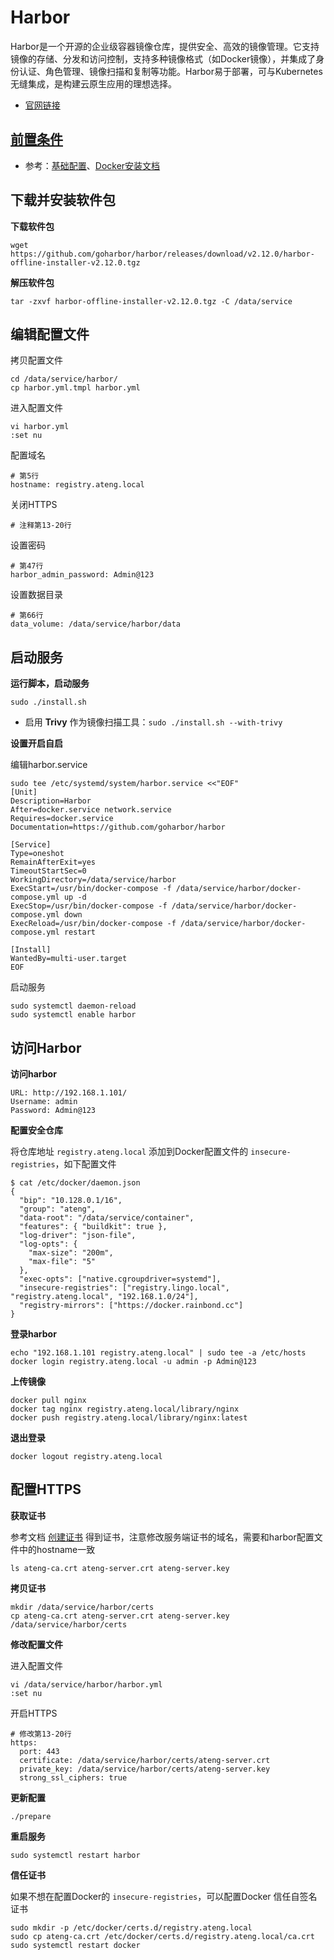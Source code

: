 # Harbor

Harbor是一个开源的企业级容器镜像仓库，提供安全、高效的镜像管理。它支持镜像的存储、分发和访问控制，支持多种镜像格式（如Docker镜像），并集成了身份认证、角色管理、镜像扫描和复制等功能。Harbor易于部署，可与Kubernetes无缝集成，是构建云原生应用的理想选择。

- [官网链接](https://goharbor.io/docs/2.12.0/install-config/)



## [前置条件](https://kongyu666.github.io/work/#/work/service/mysql/v8.4.3/?id=前置条件)

- 参考：[基础配置](https://kongyu666.github.io/work/#/work/service/00-basic/)、[Docker安装文档](/work/docker/deploy/v27.3.1/)



## 下载并安装软件包

**下载软件包**

```
wget https://github.com/goharbor/harbor/releases/download/v2.12.0/harbor-offline-installer-v2.12.0.tgz
```

**解压软件包**

```
tar -zxvf harbor-offline-installer-v2.12.0.tgz -C /data/service
```



## 编辑配置文件

拷贝配置文件

```
cd /data/service/harbor/
cp harbor.yml.tmpl harbor.yml
```

进入配置文件

```
vi harbor.yml
:set nu
```

配置域名

```
# 第5行
hostname: registry.ateng.local
```

关闭HTTPS

```
# 注释第13-20行
```

设置密码

```
# 第47行
harbor_admin_password: Admin@123
```

设置数据目录

```
# 第66行
data_volume: /data/service/harbor/data
```



## 启动服务

**运行脚本，启动服务**

```
sudo ./install.sh
```

- 启用 **Trivy** 作为镜像扫描工具：`sudo ./install.sh --with-trivy`

**设置开启自启**

编辑harbor.service

```
sudo tee /etc/systemd/system/harbor.service <<"EOF"
[Unit]
Description=Harbor
After=docker.service network.service
Requires=docker.service
Documentation=https://github.com/goharbor/harbor

[Service]
Type=oneshot
RemainAfterExit=yes
TimeoutStartSec=0
WorkingDirectory=/data/service/harbor
ExecStart=/usr/bin/docker-compose -f /data/service/harbor/docker-compose.yml up -d
ExecStop=/usr/bin/docker-compose -f /data/service/harbor/docker-compose.yml down
ExecReload=/usr/bin/docker-compose -f /data/service/harbor/docker-compose.yml restart

[Install]
WantedBy=multi-user.target
EOF
```

启动服务

```
sudo systemctl daemon-reload
sudo systemctl enable harbor
```



## 访问Harbor

**访问harbor**

```
URL: http://192.168.1.101/
Username: admin
Password: Admin@123
```

**配置安全仓库**

将仓库地址 `registry.ateng.local` 添加到Docker配置文件的 `insecure-registries`，如下配置文件

```
$ cat /etc/docker/daemon.json
{
  "bip": "10.128.0.1/16",
  "group": "ateng",
  "data-root": "/data/service/container",
  "features": { "buildkit": true },
  "log-driver": "json-file",
  "log-opts": {
    "max-size": "200m",
    "max-file": "5"
  },
  "exec-opts": ["native.cgroupdriver=systemd"],
  "insecure-registries": ["registry.lingo.local", "registry.ateng.local", "192.168.1.0/24"],
  "registry-mirrors": ["https://docker.rainbond.cc"]
}
```

**登录harbor**

```
echo "192.168.1.101 registry.ateng.local" | sudo tee -a /etc/hosts
docker login registry.ateng.local -u admin -p Admin@123
```

**上传镜像**

```
docker pull nginx
docker tag nginx registry.ateng.local/library/nginx
docker push registry.ateng.local/library/nginx:latest
```

**退出登录**

```
docker logout registry.ateng.local
```



## 配置HTTPS

**获取证书**

参考文档 [创建证书](/work/service/tls/tls-openssl/) 得到证书，注意修改服务端证书的域名，需要和harbor配置文件中的hostname一致

```
ls ateng-ca.crt ateng-server.crt ateng-server.key
```

**拷贝证书**

```
mkdir /data/service/harbor/certs
cp ateng-ca.crt ateng-server.crt ateng-server.key /data/service/harbor/certs
```

**修改配置文件**

进入配置文件

```
vi /data/service/harbor/harbor.yml
:set nu
```

开启HTTPS

```
# 修改第13-20行
https:
  port: 443
  certificate: /data/service/harbor/certs/ateng-server.crt
  private_key: /data/service/harbor/certs/ateng-server.key
  strong_ssl_ciphers: true
```

**更新配置**

```
./prepare
```

**重启服务**

```
sudo systemctl restart harbor
```

**信任证书**

如果不想在配置Docker的 `insecure-registries`，可以配置Docker 信任自签名证书

```
sudo mkdir -p /etc/docker/certs.d/registry.ateng.local
sudo cp ateng-ca.crt /etc/docker/certs.d/registry.ateng.local/ca.crt
sudo systemctl restart docker
```

